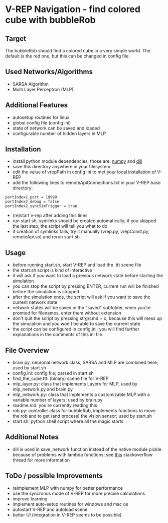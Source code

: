 V-REP Navigation - find colored cube with bubbleRob
===================================================

Target
------
The bubbleRob should find a colored cube in a very simple world. The default is the red one, but this can be changed in config file.

Used Networks/Algorithms
------------------------
* SARSA Algorithm
* Multi Layer Perceptron (MLP)

Additional Features
-------------------
* autosetup routines for linux
* global config file (config.ini)
* state of network can be saved and loaded
* configurable number of hidden layers in MLP

Installation
------------
* install python module dependencies, those are: [numpy](http://www.numpy.org/) and [dill](https://pypi.python.org/pypi/dill)
* save this directory anywhere in your filesystem
* edit the value of vrepPath in config.ini to met your local installation of V-REP
* add the following lines to remoteApiConnections.txt in your V-REP base directory: 
```
portIndex2_port = 19999
portIndex2_debug = false
portIndex2_syncSimTrigger = true
```
* (re)start v-rep after adding this lines
* run start.sh, symlinks should be created automatically; if you skipped the last step, the script will tell you what to do
* if creation of symlinks fails, try it manually (vrep.py, vrepConst.py, remoteApi.so) and rerun start.sh

Usage
-----
* before running start.sh, start V-REP and load the .ttt scene file
* the start.sh script is kind of interactive
* it will ask if you want to load a previous network state before starting the simulation
* you can stop the script by pressing ENTER, current run will be finished before the simulation is stopped
* after the simulation ends, the script will ask if you want to save the current network state
* network states will be saved in the "saved" subfolder, when you're promted for filenames, enter them without extension
* don't quit the script by pressing strg/cmd + c, because this will mess up the simulation and you won't be able to save the current state 
* the script can be configured in config.ini; you will find further explanations in the comments of this ini file

File Overview
-------------
* brain.py: neuronal network class, SARSA and MLP are combined here; used by start.sh
* config.ini: config file; parsed in start.sh
* find_the_cube.ttt: (binary) scene file for V-REP
* mlp_layer.py: class that implements Layers for MLP, used by mlp_network.py and brain.py
* mlp_network.py: class that implements a customizable MLP with a variable number of layers; used by brain.py
* readme.md: you're currently reading this
* rob.py: controller class for bubbleRob, implements functions to move the rob and to get (and process) the vision sensor; used by start.sh
* start.sh: python shell script where all the magic starts

Additional Notes
----------------
* dill is used in save_network function instead of the native module pickle because of problems with lambda functions; see [this](http://stackoverflow.com/q/16626429/2236166) stackoverflow thread for more information

ToDo / possible Improvements
----------------------------
* reimplement MLP with numpy for better performance
* use the syncronus mode of V-REP for more precise calculations
* improve learning 
* implement auto-setup routines for windows and mac os
* autostart V-REP and autoload scene
* better UI (integration in V-REP seems to be possible)
